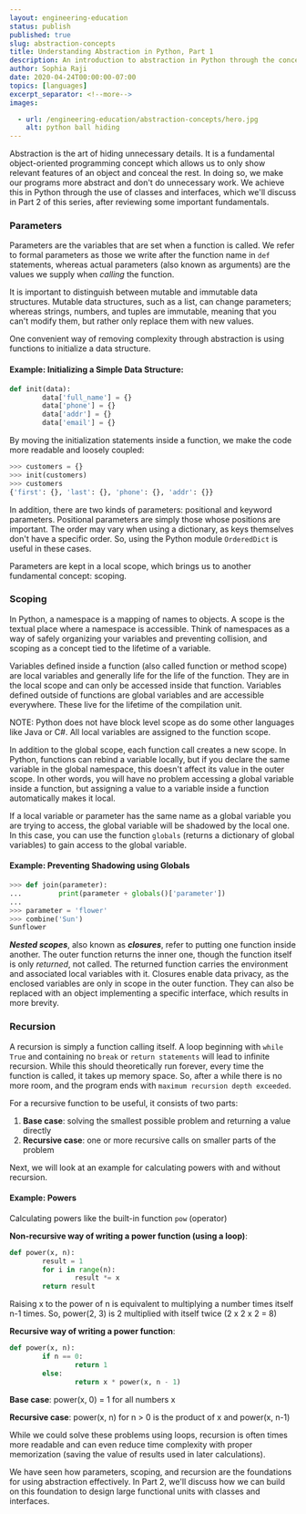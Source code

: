 ```yaml
---
layout: engineering-education
status: publish
published: true
slug: abstraction-concepts
title: Understanding Abstraction in Python, Part 1
description: An introduction to abstraction in Python through the concepts of parameters, scoping, and recursion.
author: Sophia Raji
date: 2020-04-24T00:00:00-07:00
topics: [languages]
excerpt_separator: <!--more-->
images:

  - url: /engineering-education/abstraction-concepts/hero.jpg
    alt: python ball hiding
---
```

Abstraction is the art of hiding unnecessary details. It is a fundamental object-oriented programming concept which allows us to only show relevant features of an object and conceal the rest. In doing so, we make our programs more abstract and don't do unnecessary work. We achieve this in Python through the use of classes and interfaces, which we'll discuss in Part 2 of this series, after reviewing some important fundamentals.
<!--more-->

### Parameters
Parameters are the variables that are set when a function is called. We refer to formal parameters as those we write after the function name in `def` statements, whereas actual parameters (also known as arguments) are the values we supply when *calling* the function.

It is important to distinguish between mutable and immutable data structures. Mutable data structures, such as a list, can change parameters; whereas strings, numbers, and tuples are immutable, meaning that you can't modify them, but rather only replace them with new values.

One convenient way of removing complexity through abstraction is using functions to initialize a data structure.

#### Example: Initializing a Simple Data Structure:

```Python shell
def init(data):
		data['full_name'] = {}
		data['phone'] = {}
		data['addr'] = {}
		data['email'] = {}
```

By moving the initialization statements inside a function, we make the code more readable and loosely coupled:

```python shell
>>> customers = {}
>>> init(customers)
>>> customers
{'first': {}, 'last': {}, 'phone': {}, 'addr': {}}
```

In addition, there are two kinds of parameters: positional and keyword parameters. Positional parameters are simply those whose positions are important. The order may vary when using a dictionary, as keys themselves don't have a specific order. So, using the Python module `OrderedDict` is useful in these cases.

Parameters are kept in a local scope, which brings us to another fundamental concept: scoping.

### Scoping

In Python, a namespace is a mapping of names to objects. A scope is the textual place where a namespace is accessible. Think of namespaces as a way of safely organizing your variables and preventing collision, and scoping as a concept tied to the lifetime of a variable.

Variables defined inside a function (also called function or method scope) are local variables and generally life for the life of the function. They are in the local scope and can only be accessed inside that function. Variables defined outside of functions are global variables and are accessible everywhere. These live for the lifetime of the compilation unit.

NOTE: Python does not have block level scope as do some other languages like Java or C#. All local variables are assigned to the function scope.

In addition to the global scope, each function call creates a new scope. In Python, functions can rebind a variable locally, but if you declare the same variable in the global namespace, this doesn't affect its value in the outer scope. In other words, you will have no problem accessing a global variable inside a function, but assigning a value to a variable inside a function automatically makes it local.

If a local variable or parameter has the same name as a global variable you are trying to access, the global variable will be shadowed by the local one. In this case, you can use the function `globals` (returns a dictionary of global variables) to gain access to the global variable.

#### Example: Preventing Shadowing using Globals

```Python shell
>>> def join(parameter):
... 		print(parameter + globals()['parameter'])
...
>>> parameter = 'flower'
>>> combine('Sun')
Sunflower
```
***Nested scopes***, also known as ***closures***, refer to putting one function inside another. The outer function returns the inner one, though the function itself is only _returned_, not called. The returned function carries the environment and associated local variables with it. Closures enable data privacy, as the enclosed variables are only in scope in the outer function. They can also be replaced with an object implementing a specific interface, which results in more brevity.

### Recursion

A recursion is simply a function calling itself. A loop beginning with `while True` and containing no `break` or `return statements` will lead to infinite recursion. While this should theoretically run forever, every time the function is called, it takes up memory space. So, after a while there is no more room, and the program ends with `maximum recursion depth exceeded`.

For a recursive function to be useful, it consists of two parts:
1. **Base case**: solving the smallest possible problem and returning a value directly
2. **Recursive case**: one or more recursive calls on smaller parts of the problem

Next, we will look at an example for calculating powers with and without recursion.

#### Example: Powers
Calculating powers like the built-in function `pow` (operator)

**Non-recursive way of writing a power function (using a loop)**:

```python shell
def power(x, n):
		result = 1
		for i in range(n):
				result *= x
		return result
```

Raising x to the power of n is equivalent to multiplying a number times itself n-1 times. So, power(2, 3) is 2 multiplied with itself twice (2 x 2 x 2 = 8)

**Recursive way of writing a power function**:

```python shell
def power(x, n):
		if n == 0:
				return 1
		else:
				return x * power(x, n - 1)
```

 **Base case**: power(x, 0) = 1 for all numbers x

 **Recursive case**: power(x, n) for n > 0 is the product of x and power(x, n-1)

While we could solve these problems using loops, recursion is often times more readable and can even reduce time complexity with proper memorization (saving the value of results used in later calculations).

We have seen how parameters, scoping, and recursion are the foundations for using abstraction effectively. In Part 2, we'll discuss how we can build on this foundation to design large functional units with classes and interfaces.

